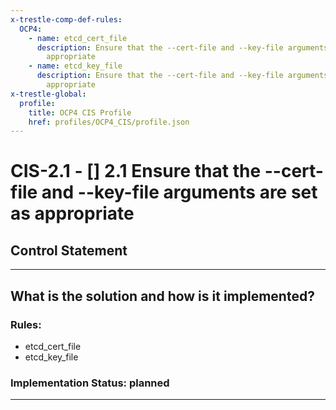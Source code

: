 ```yaml
---
x-trestle-comp-def-rules:
  OCP4:
    - name: etcd_cert_file
      description: Ensure that the --cert-file and --key-file arguments are set as
        appropriate
    - name: etcd_key_file
      description: Ensure that the --cert-file and --key-file arguments are set as
        appropriate
x-trestle-global:
  profile:
    title: OCP4 CIS Profile
    href: profiles/OCP4_CIS/profile.json
---
```


# CIS-2.1 - \[\] 2.1 Ensure that the --cert-file and --key-file arguments are set as appropriate

## Control Statement

______________________________________________________________________

## What is the solution and how is it implemented?

<!-- For implementation status enter one of: implemented, partial, planned, alternative, not-applicable -->

<!-- Note that the list of rules under ### Rules: is read-only and changes will not be captured after assembly to JSON -->

<!-- Add control implementation description here for control: CIS-2.1 -->

### Rules:

  - etcd_cert_file
  - etcd_key_file

### Implementation Status: planned

______________________________________________________________________
